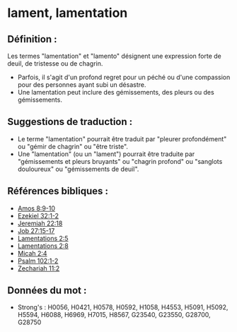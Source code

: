 # lament, lamentation

## Définition :

Les termes "lamentation" et "lamento" désignent une expression forte de deuil, de tristesse ou de chagrin.

* Parfois, il s'agit d'un profond regret pour un péché ou d'une compassion pour des personnes ayant subi un désastre.
* Une lamentation peut inclure des gémissements, des pleurs ou des gémissements.

## Suggestions de traduction :

* Le terme "lamentation" pourrait être traduit par "pleurer profondément" ou "gémir de chagrin" ou "être triste".
* Une "lamentation" (ou un "lament") pourrait être traduite par "gémissements et pleurs bruyants" ou "chagrin profond" ou "sanglots douloureux" ou "gémissements de deuil".

## Références bibliques :

* [Amos 8:9-10](rc://en/tn/help/amo/08/09)
* [Ezekiel 32:1-2](rc://en/tn/help/ezk/32/01)
* [Jeremiah 22:18](rc://en/tn/help/jer/22/18)
* [Job 27:15-17](rc://en/tn/help/job/27/15)
* [Lamentations 2:5](rc://en/tn/help/lam/02/05)
* [Lamentations 2:8](rc://en/tn/help/lam/02/08)
* [Micah 2:4](rc://en/tn/help/mic/02/04)
* [Psalm 102:1-2](rc://en/tn/help/psa/102/001)
* [Zechariah 11:2](rc://en/tn/help/zec/11/02)

## Données du mot :

* Strong's : H0056, H0421, H0578, H0592, H1058, H4553, H5091, H5092, H5594, H6088, H6969, H7015, H8567, G23540, G23550, G28700, G28750
